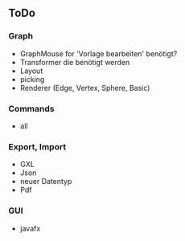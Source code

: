## ToDo 
### Graph
- GraphMouse for 'Vorlage bearbeiten' benötigt?
- Transformer die benötigt werden
- Layout
- picking
- Renderer (Edge, Vertex, Sphere, Basic)

### Commands 
- all

### Export, Import
- GXL
- Json
- neuer Datentyp
- Pdf 

### GUI
- javafx